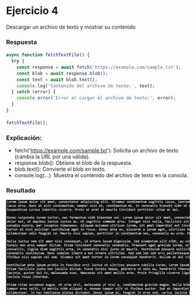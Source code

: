 # Ejercicio 4

Descargar un archivo de texto y mostrar su contenido

### Respuesta 

```javascript
async function fetchTextFile() {
  try {
    const response = await fetch('https://example.com/sample.txt'); 
    const blob = await response.blob();
    const text = await blob.text();
    console.log('Contenido del archivo de texto:', text);
  } catch (error) {
    console.error('Error al cargar el archivo de texto:', error);
  }
}

fetchTextFile();
```
### Explicación:

- fetch('https://example.com/sample.txt'): Solicita un archivo de texto (cambia la URL por una válida).
- response.blob(): Obtiene el blob de la respuesta.
- blob.text(): Convierte el blob en texto.
- console.log(...): Muestra el contenido del archivo de texto en la consola.

### Resultado

![Texto alternativo](../../src/Ejercicio31res.png "Respuesta del codigo ejemplo")
